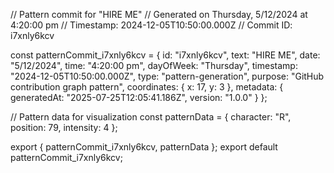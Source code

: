 // Pattern commit for "HIRE ME"
// Generated on Thursday, 5/12/2024 at 4:20:00 pm
// Timestamp: 2024-12-05T10:50:00.000Z
// Commit ID: i7xnly6kcv

const patternCommit_i7xnly6kcv = {
  id: "i7xnly6kcv",
  text: "HIRE ME",
  date: "5/12/2024",
  time: "4:20:00 pm",
  dayOfWeek: "Thursday",
  timestamp: "2024-12-05T10:50:00.000Z",
  type: "pattern-generation",
  purpose: "GitHub contribution graph pattern",
  coordinates: {
    x: 17,
    y: 3
  },
  metadata: {
    generatedAt: "2025-07-25T12:05:41.186Z",
    version: "1.0.0"
  }
};

// Pattern data for visualization
const patternData = {
  character: "R",
  position: 79,
  intensity: 4
};

export { patternCommit_i7xnly6kcv, patternData };
export default patternCommit_i7xnly6kcv;
